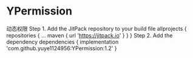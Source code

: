 # YPermission
动态权限
Step 1. Add the JitPack repository to your build file
allprojects {
		repositories {
			...
			maven { url 'https://jitpack.io' }
		}
	}
  Step 2. Add the dependency
  dependencies {
	        implementation 'com.github.yuye1124956:YPermission:1.2'
	}
